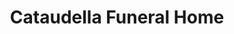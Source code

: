 ---
title: "Cataudella Funeral Home"
url: /methuen/cataudella-funeral-home/
shop: funeral directors
---